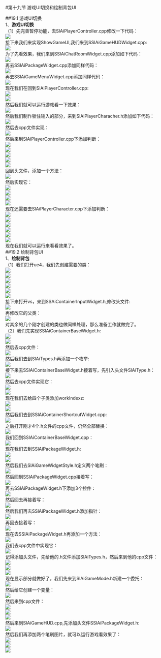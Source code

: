 #第十九节 游戏UI切换和绘制背包UI   
    
##19.1 游戏UI切换   
1、**游戏UI切换**    
（1）先完善暂停功能，去SlAiPlayerController.cpp修改一下代码：    
![](https://i.imgur.com/uKQhvUe.png)     
接下来我们来实现ShowGameUI,我们来到SSlAiGameHUDWidget.cpp:     
![](https://i.imgur.com/2e2Of0m.png)    
为了先看效果，我们来到SSlAiChatRoomWidget.cpp添加如下代码：   
![](https://i.imgur.com/Pjdp1eJ.png)    
再去SSlAiPackageWidget.cpp添加同样代码：   
![](https://i.imgur.com/t2CFwKD.png)     
再去SSlAiGameMenuWidget.cpp添加同样代码：   
![](https://i.imgur.com/kVvfAR2.png)     
现在我们在回到SlAiPlayerController.cpp:    
![](https://i.imgur.com/9jACQ5Z.png)    
![](https://i.imgur.com/D62rj7v.png)    
然后我们就可以运行游戏看一下效果：    
![](https://i.imgur.com/74Cr9MD.png)    
然后我们制作锁住输入的部分，来到SlAiPlayerCharacher.h添加如下代码：   
![](https://i.imgur.com/2BjQmQH.png)     
然后去cpp文件实现：   
![](https://i.imgur.com/HnrJpvL.png)     
然后来到SlAiPlayerController.cpp下添加判断：     
![](https://i.imgur.com/7NdGJMx.png)     
![](https://i.imgur.com/1UpU44g.png)      
![](https://i.imgur.com/7AQdDLV.png)      
![](https://i.imgur.com/YagAnd5.png)     
![](https://i.imgur.com/RIXvnqK.png)     
回到头文件，添加一个方法：    
![](https://i.imgur.com/FRkKcDN.png)      
然后实现它：   
![](https://i.imgur.com/NuOi9tk.png)     
![](https://i.imgur.com/vM85lPp.png)      
![](https://i.imgur.com/HJ7AvKh.png)    
![](https://i.imgur.com/AVgtd6b.png)    
现在还需要去SlAiPlayerCharacter.cpp下添加判断：   
![](https://i.imgur.com/0bYKKxo.png)     
![](https://i.imgur.com/EwaAqWy.png)     
![](https://i.imgur.com/OE88VN0.png)     
![](https://i.imgur.com/fnenax2.png)    
![](https://i.imgur.com/DvMU8UV.png)     
![](https://i.imgur.com/HzJzn5z.png)     
现在我们就可以运行来看看效果了。    
##19.2 绘制背包UI   
1、**绘制背包**    
（1）我们打开ue4，我们先创建需要的类：   
![](https://i.imgur.com/7gfXT4D.png)     
![](https://i.imgur.com/yAxkiID.png)    
![](https://i.imgur.com/Xm5HUkv.png)     
![](https://i.imgur.com/IDyGPdQ.png)     
![](https://i.imgur.com/i2Egyka.png)     
![](https://i.imgur.com/Vpsxy9L.png)     
接下来打开vs，来到SSAiContainerInputWidget.h,修改头文件:     
![](https://i.imgur.com/h6K2mk3.png)     
再修改它的父类：    
![](https://i.imgur.com/fYzbHOv.png)     
对其余的几个刚才创建的类也做同样处理，那么准备工作就做完了。    
（2）我们先实现SSlAiContainerBaseWidget.h:    
![](https://i.imgur.com/YrzBaLE.png)     
![](https://i.imgur.com/dWkGARi.png)     
然后去cpp文件：   
![](https://i.imgur.com/qKwPBJ7.png)   
然后我们去到SlAiTypes.h再添加一个枚举:   
![](https://i.imgur.com/y1DRKnW.png)    
接下来去SSlAiContainerBaseWidget.h接着写，先引入头文件SlAiType.h：   
![](https://i.imgur.com/SEp6f74.png)     
然后去cpp文件实现它：   
![](https://i.imgur.com/PsTRJwZ.png)    
![](https://i.imgur.com/e0ylUfq.png)    
现在我们去给四个子类添加workIndexz:   
![](https://i.imgur.com/qx2HKVO.png)     
![](https://i.imgur.com/KdyMVbe.png)     
然后我们去到SSlAiContainerShortcutWidget.cpp:    
![](https://i.imgur.com/4dvktfk.png)    
之后打开刚才4个.h文件的cpp文件，仍然全部替换：    
![](https://i.imgur.com/EyBxVzR.png)         
我们回到SSlAiContainerBaseWidget.cpp：    
![](https://i.imgur.com/vMV16IM.png)      
现在我们去到SSlAiPackageWidget.h:    
![](https://i.imgur.com/I4BRctr.png)    
![](https://i.imgur.com/7fZgAS1.png)    
然后我们去SlAiGameWidgetStyle.h定义两个笔刷：     
![](https://i.imgur.com/t5g2P6C.png)     
然后回到SSlAiPackageWidget.cpp接着写：   
![](https://i.imgur.com/Bjxw8E8.png)  
再去SSlAiPackageWidget.h下添加3个控件：    
![](https://i.imgur.com/snq3ggO.png)     
然后回去再接着写：   
![](https://i.imgur.com/J9OMfzw.png)      
然后我们再去SSlAiPackageWidget.h添加指针：   
![](https://i.imgur.com/VPYwjDB.png)    
再回去接着写：   
![](https://i.imgur.com/OkQLx2Z.png)    
现在去SSlAiPackageWidget.h再添加一个方法：    
![](https://i.imgur.com/XeLpl2A.png)      
我们去cpp文件中实现它：     
![](https://i.imgur.com/j4oPq2x.png)      
记得添加头文件，先给他的.h文件添加SlAiTypes.h，然后来到他的cpp文件：    
![](https://i.imgur.com/awz3zCN.png)    
![](https://i.imgur.com/cjS9D4a.png)     
![](https://i.imgur.com/fM9MNEb.png)     
现在显示部分就做好了，我们先来到SlAiGameMode.h新建一个委托：   
![](https://i.imgur.com/sPjUjfU.png)      
然后给它创建一个变量：    
![](https://i.imgur.com/PU3zj1q.png)    
然后来到cpp文件：    
![](https://i.imgur.com/5Sm59j2.png)      
![](https://i.imgur.com/ZRMaHs1.png)      
![](https://i.imgur.com/txFKeHT.png)      
然后来到SlAiGameHUD.cpp,先添加头文件SSlAiPackageWidget.h:    
![](https://i.imgur.com/ZZVNdlT.png)      
然后我们再添加两个笔刷图片，就可以运行游戏看效果了：   
![](https://i.imgur.com/8Q8Qph0.png)    
![](https://i.imgur.com/q7zzZzP.png)    
![](https://i.imgur.com/6vqPuAR.png)    
